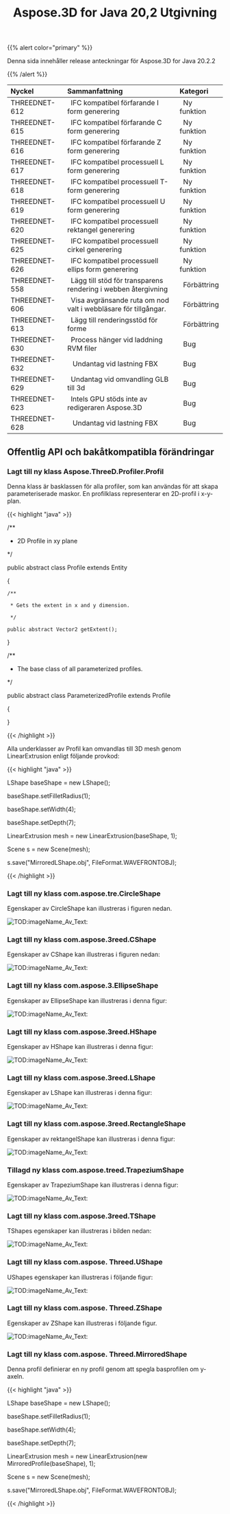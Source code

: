 ﻿---
title: Aspose.3D for Java 20,2 Utgivning
type: docs
weight: 60
url: /sv/java/aspose-3d-for-java-20-2-release-notes/
---
{{% alert color="primary" %}} 

Denna sida innehåller release anteckningar för Aspose.3D for Java 20.2.2

{{% /alert %}} 

|**Nyckel**|**Sammanfattning**|**Kategori**|
|:- |:- |:- |
|THREEDNET-612 |` `IFC kompatibel förfarande I form generering|` `Ny funktion|
|THREEDNET-615 |` `IFC kompatibel förfarande C form generering|` `Ny funktion|
|THREEDNET-616 |` `IFC kompatibel förfarande Z form generering|` `Ny funktion|
|THREEDNET-617 |` `IFC kompatibel processuell L form generering|` `Ny funktion|
|THREEDNET-618 |` `IFC kompatibel processuell T-form generering|` `Ny funktion|
|THREEDNET-619 |` `IFC kompatibel processuell U form generering|` `Ny funktion|
|THREEDNET-620 |` `IFC kompatibel processuell rektangel generering|` `Ny funktion|
|THREEDNET-625 |` `IFC kompatibel processuell cirkel generering|` `Ny funktion|
|THREEDNET-626 |` `IFC kompatibel processuell ellips form generering|` `Ny funktion|
|THREEDNET-558 |` `Lägg till stöd för transparens rendering i webben återgivning|` `Förbättring|
|THREEDNET-606 |` `Visa avgränsande ruta om nod valt i webbläsare för tillgångar.|` `Förbättring|
|THREEDNET-613 |` `Lägg till renderingsstöd för forme|` `Förbättring|
|THREEDNET-630 |` `Process hänger vid laddning RVM filer|` `Bug|
|THREEDNET-632 |` ` Undantag vid lastning FBX|` `Bug|
|THREEDNET-629 |` `Undantag vid omvandling GLB till 3d|` `Bug|
|THREEDNET-623 |` `Intels GPU stöds inte av redigeraren Aspose.3D|` `Bug|
|THREEDNET-628 |` ` Undantag vid lastning FBX|` `Bug|
## **Offentlig API och bakåtkompatibla förändringar**
### **Lagt till ny klass Aspose.ThreeD.Profiler.Profil**
Denna klass är basklassen för alla profiler, som kan användas för att skapa parameteriserade maskor. En profilklass representerar en 2D-profil i x-y-plan.

{{< highlight "java" >}}

  /**

 * 2D Profile in xy plane

 */

public abstract class Profile extends Entity

{



    /**

     * Gets the extent in x and y dimension.

     */

    public abstract Vector2 getExtent();

}



/**

 * The base class of all parameterized profiles.

 */

public abstract class ParameterizedProfile extends Profile

{

}

{{< /highlight >}}

Alla underklasser av Profil kan omvandlas till 3D mesh genom LinearExtrusion enligt följande provkod:



{{< highlight "java" >}}

 LShape baseShape = new LShape();

baseShape.setFilletRadius(1);

baseShape.setWidth(4);

baseShape.setDepth(7);

LinearExtrusion mesh = new LinearExtrusion(baseShape, 1);

Scene s = new Scene(mesh);

s.save("MirroredLShape.obj", FileFormat.WAVEFRONTOBJ);

{{< /highlight >}}
### **Lagt till ny klass com.aspose.tre.CircleShape**
Egenskaper av CircleShape kan illustreras i figuren nedan.

![TOD:imageName_Av_Text:](aspose-3d-for-java-20-2-release-notes_1.png)
### **Lagt till ny klass com.aspose.3reed.CShape**
Egenskaper av CShape kan illustreras i figuren nedan:

![TOD:imageName_Av_Text:](aspose-3d-for-java-20-2-release-notes_2.png)
### **Lagt till ny klass com.aspose.3.EllipseShape**
Egenskaper av EllipseShape kan illustreras i denna figur:

![TOD:imageName_Av_Text:](aspose-3d-for-java-20-2-release-notes_3.png)


### **Lagt till ny klass com.aspose.3reed.HShape**
Egenskaper av HShape kan illustreras i denna figur:

![TOD:imageName_Av_Text:](aspose-3d-for-java-20-2-release-notes_4.png)


### **Lagt till ny klass com.aspose.3reed.LShape**
Egenskaper av LShape kan illustreras i denna figur:

![TOD:imageName_Av_Text:](aspose-3d-for-java-20-2-release-notes_5.png)


### **Lagt till ny klass com.aspose.3reed.RectangleShape**
Egenskaper av rektangelShape kan illustreras i denna figur:

![TOD:imageName_Av_Text:](aspose-3d-for-java-20-2-release-notes_6.png)


### **Tillagd ny klass com.aspose.treed.TrapeziumShape**
Egenskaper av TrapeziumShape kan illustreras i denna figur:

![TOD:imageName_Av_Text:](aspose-3d-for-java-20-2-release-notes_7.png)


### **Lagt till ny klass com.aspose.3reed.TShape**
TShapes egenskaper kan illustreras i bilden nedan:

![TOD:imageName_Av_Text:](aspose-3d-for-java-20-2-release-notes_8.png)
### **Lagt till ny klass com.aspose. Threed.UShape**
UShapes egenskaper kan illustreras i följande figur:

![TOD:imageName_Av_Text:](aspose-3d-for-java-20-2-release-notes_9.png)


### **Lagt till ny klass com.aspose. Threed.ZShape**
Egenskaper av ZShape kan illustreras i följande figur.

![TOD:imageName_Av_Text:](aspose-3d-for-java-20-2-release-notes_10.png)


### **Lagt till ny klass com.aspose. Threed.MirroredShape**
Denna profil definierar en ny profil genom att spegla basprofilen om y-axeln.

{{< highlight "java" >}}

 LShape baseShape = new LShape();

baseShape.setFilletRadius(1);

baseShape.setWidth(4);

baseShape.setDepth(7);

LinearExtrusion mesh = new LinearExtrusion(new MirroredProfile(baseShape), 1);

Scene s = new Scene(mesh);

s.save("MirroredLShape.obj", FileFormat.WAVEFRONTOBJ);

{{< /highlight >}}
